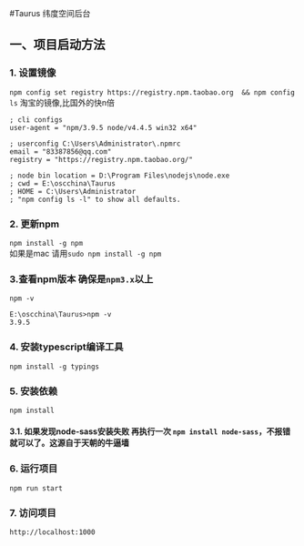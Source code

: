 #Taurus
纬度空间后台

## 一、项目启动方法
### 1. 设置镜像
`npm config set registry https://registry.npm.taobao.org  && npm config ls`  淘宝的镜像,比国外的快n倍

```
; cli configs
user-agent = "npm/3.9.5 node/v4.4.5 win32 x64"

; userconfig C:\Users\Administrator\.npmrc
email = "83387856@qq.com"
registry = "https://registry.npm.taobao.org/"

; node bin location = D:\Program Files\nodejs\node.exe
; cwd = E:\oscchina\Taurus
; HOME = C:\Users\Administrator
; "npm config ls -l" to show all defaults.

```

### 2. 更新npm
`npm install -g npm`   
如果是mac   请用`sudo npm install -g npm`

### 3.查看npm版本 确保是`npm3.x`以上
`npm -v`

```
E:\oscchina\Taurus>npm -v
3.9.5
```

### 4. 安装typescript编译工具
`npm install -g typings`
### 5.  安装依赖
`npm install`
#### 3.1. 如果发现node-sass安装失败 再执行一次 `npm install node-sass`，不报错就可以了。这源自于天朝的牛逼墙
### 6. 运行项目
`npm run start`
### 7. 访问项目
`http://localhost:1000`
